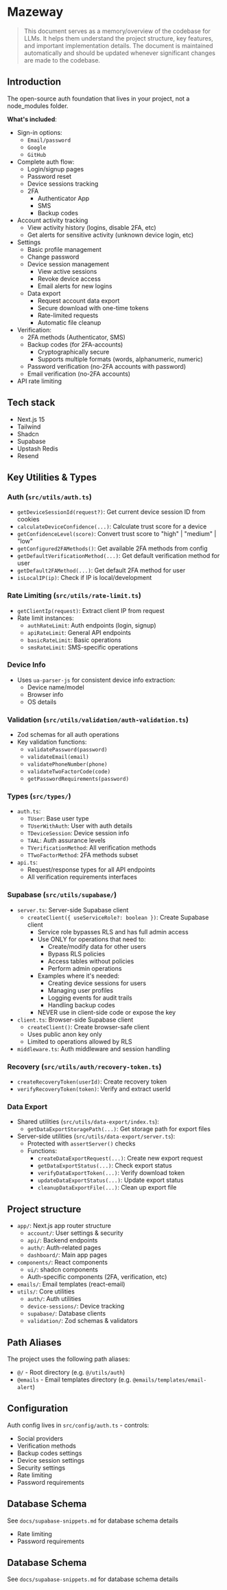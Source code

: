 # Mazeway

> This document serves as a memory/overview of the codebase for LLMs. It helps them understand the project structure, key features, and important implementation details. The document is maintained automatically and should be updated whenever significant changes are made to the codebase.

## Introduction

The open-source auth foundation that lives in your project, not a node_modules folder.

**What's included**:

- Sign-in options:
  - `Email/password`
  - `Google`
  - `GitHub`
- Complete auth flow:
  - Login/signup pages
  - Password reset
  - Device sessions tracking
  - 2FA
    - Authenticator App
    - SMS
    - Backup codes
- Account activity tracking
  - View activity history (logins, disable 2FA, etc)
  - Get alerts for sensitive activity (unknown device login, etc)
- Settings
  - Basic profile management
  - Change password
  - Device session management
    - View active sessions
    - Revoke device access
    - Email alerts for new logins
  - Data export
    - Request account data export
    - Secure download with one-time tokens
    - Rate-limited requests
    - Automatic file cleanup
- Verification:
  - 2FA methods (Authenticator, SMS)
  - Backup codes (for 2FA-accounts)
    - Cryptographically secure
    - Supports multiple formats (words, alphanumeric, numeric)
  - Password verification (no-2FA accounts with password)
  - Email verification (no-2FA accounts)
- API rate limiting

## Tech stack

* Next.js 15
* Tailwind
* Shadcn
* Supabase
* Upstash Redis
* Resend

## Key Utilities & Types

### Auth (`src/utils/auth.ts`)
- `getDeviceSessionId(request?)`: Get current device session ID from cookies
- `calculateDeviceConfidence(...)`: Calculate trust score for a device
- `getConfidenceLevel(score)`: Convert trust score to "high" | "medium" | "low"
- `getConfigured2FAMethods()`: Get available 2FA methods from config
- `getDefaultVerificationMethod(...)`: Get default verification method for user
- `getDefault2FAMethod(...)`: Get default 2FA method for user
- `isLocalIP(ip)`: Check if IP is local/development

### Rate Limiting (`src/utils/rate-limit.ts`)
- `getClientIp(request)`: Extract client IP from request
- Rate limit instances:
  - `authRateLimit`: Auth endpoints (login, signup)
  - `apiRateLimit`: General API endpoints
  - `basicRateLimit`: Basic operations
  - `smsRateLimit`: SMS-specific operations

### Device Info
- Uses `ua-parser-js` for consistent device info extraction:
  - Device name/model
  - Browser info
  - OS details

### Validation (`src/utils/validation/auth-validation.ts`)
- Zod schemas for all auth operations
- Key validation functions:
  - `validatePassword(password)`
  - `validateEmail(email)`
  - `validatePhoneNumber(phone)`
  - `validateTwoFactorCode(code)`
  - `getPasswordRequirements(password)`

### Types (`src/types/`)
- `auth.ts`:
  - `TUser`: Base user type
  - `TUserWithAuth`: User with auth details
  - `TDeviceSession`: Device session info
  - `TAAL`: Auth assurance levels
  - `TVerificationMethod`: All verification methods
  - `TTwoFactorMethod`: 2FA methods subset
- `api.ts`:
  - Request/response types for all API endpoints
  - All verification requirements interfaces

### Supabase (`src/utils/supabase/`)
- `server.ts`: Server-side Supabase client
  - `createClient({ useServiceRole?: boolean })`: Create Supabase client
    - Service role bypasses RLS and has full admin access
    - Use ONLY for operations that need to:
      - Create/modify data for other users
      - Bypass RLS policies
      - Access tables without policies
      - Perform admin operations
    - Examples where it's needed:
      - Creating device sessions for users
      - Managing user profiles
      - Logging events for audit trails
      - Handling backup codes
    - NEVER use in client-side code or expose the key
- `client.ts`: Browser-side Supabase client
  - `createClient()`: Create browser-safe client
  - Uses public anon key only
  - Limited to operations allowed by RLS
- `middleware.ts`: Auth middleware and session handling

### Recovery (`src/utils/auth/recovery-token.ts`)
- `createRecoveryToken(userId)`: Create recovery token
- `verifyRecoveryToken(token)`: Verify and extract userId

### Data Export
- Shared utilities (`src/utils/data-export/index.ts`):
  - `getDataExportStoragePath(...)`: Get storage path for export files
- Server-side utilities (`src/utils/data-export/server.ts`):
  - Protected with `assertServer()` checks
  - Functions:
    - `createDataExportRequest(...)`: Create new export request
    - `getDataExportStatus(...)`: Check export status
    - `verifyDataExportToken(...)`: Verify download token
    - `updateDataExportStatus(...)`: Update export status
    - `cleanupDataExportFile(...)`: Clean up export file

## Project structure
- `app/`: Next.js app router structure
  - `account/`: User settings & security
  - `api/`: Backend endpoints
  - `auth/`: Auth-related pages
  - `dashboard/`: Main app pages
- `components/`: React components
  - `ui/`: shadcn components
  - Auth-specific components (2FA, verification, etc)
- `emails/`: Email templates (react-email)
- `utils/`: Core utilities
  - `auth/`: Auth utilities
  - `device-sessions/`: Device tracking
  - `supabase/`: Database clients
  - `validation/`: Zod schemas & validators

## Path Aliases
The project uses the following path aliases:
- `@/` - Root directory (e.g. `@/utils/auth`)
- `@emails` - Email templates directory (e.g. `@emails/templates/email-alert`)

## Configuration

Auth config lives in `src/config/auth.ts` - controls:
- Social providers
- Verification methods
- Backup codes settings
- Device session settings
- Security settings
- Rate limiting
- Password requirements

## Database Schema
See `docs/supabase-snippets.md` for database schema details
- Rate limiting
- Password requirements

## Database Schema
See `docs/supabase-snippets.md` for database schema details